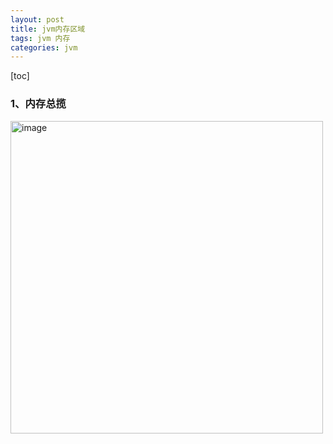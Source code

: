 ```yaml
---
layout: post
title: jvm内存区域
tags: jvm 内存
categories: jvm
---  
```

[toc]  

### 1、内存总揽    
<img src="https://zy123a.github.io/zy-blog/images/jvm/jvm内存分布区域.png" width="500" height="500" alt="image"/>    
  
